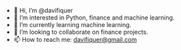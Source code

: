 - 👋 Hi, I’m @davifiquer
- 👀 I’m interested in Python, finance and machine learning.
- 🌱 I’m currently learning machine learning.
- 💞️ I’m looking to collaborate on finance projects.
- 📫 How to reach me: davifiquer@gmail.com

<!---
davifiquer/davifiquer is a ✨ special ✨ repository because its `README.md` (this file) appears on your GitHub profile.
You can click the Preview link to take a look at your changes.
--->
